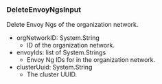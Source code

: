 ### DeleteEnvoyNgsInput
Delete Envoy Ngs of the organization network.

- orgNetworkID: System.String
  - ID of the organization network.
- envoyIds: list of System.Strings
  - Envoy Ng IDs for in the organization network.
- clusterUuid: System.String
  - The cluster UUID.
